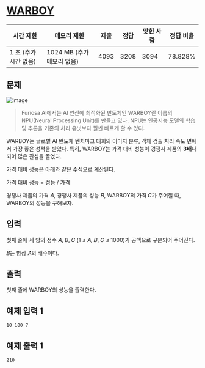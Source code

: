 # [WARBOY](https://www.acmicpc.net/problem/26082)

| 시간 제한 | 메모리 제한 | 제출 | 정답 | 맞힌 사람 | 정답 비율 |
| --- | --- | --- | --- | --- | --- |
| 1 초 (추가 시간 없음) | 1024 MB (추가 메모리 없음) | 4093 | 3208 | 3094 | 78.828% |

## 문제

![image](https://upload.acmicpc.net/6a1d64e7-3819-40b4-8ae3-f26f04a02e7b/-/preview/)

> Furiosa AI에서는 AI 연산에 최적화된 반도체인 WARBOY란 이름의 NPU(Neural Processing Unit)를 만들고 있다. NPU는 인공지능 모델의 학습 및 추론을 기존의 처리 유닛보다 훨씬 빠르게 할 수 있다.
> 

WARBOY는 글로벌 AI 반도체 벤치마크 대회의 이미지 분류, 객체 검출 처리 속도 면에서 가장 좋은 성적을 받았다. 특히, WARBOY는 가격 대비 성능이 경쟁사 제품의 **3배**나 되어 많은 관심을 끌었다.

가격 대비 성능은 아래와 같은 수식으로 계산된다.

가격 대비 성능 = 성능 / 가격

경쟁사 제품의 가격 𝐴, 경쟁사 제품의 성능 𝐵, WARBOY의 가격 𝐶가 주어질 때, WARBOY의 성능을 구해보자.

## 입력

첫째 줄에 세 양의 정수 𝐴, 𝐵, 𝐶 (1 ≤ 𝐴, 𝐵, 𝐶 ≤ 1000)가 공백으로 구분되어 주어진다.

𝐵는 항상 𝐴의 배수이다.

## 출력

첫째 줄에 WARBOY의 성능을 출력한다.

## 예제 입력 1

```
10 100 7

```

## 예제 출력 1

```
210
```

